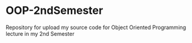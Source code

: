 # OOP-2ndSemester
 Repository for upload my source code for Object Oriented Programming lecture in my 2nd Semester
